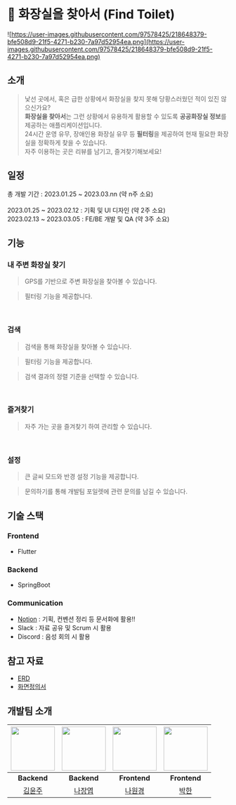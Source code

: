 # 🔎 화장실을 찾아서 (Find Toilet) 

![https://user-images.githubusercontent.com/97578425/218648379-bfe508d9-21f5-4271-b230-7a97d52954ea.png](https://user-images.githubusercontent.com/97578425/218648379-bfe508d9-21f5-4271-b230-7a97d52954ea.png)

## 소개
> 낯선 곳에서, 혹은 급한 상황에서 화장실을 찾지 못해 당황스러웠던 적이 있진 않으신가요? <br />
**화장실을 찾아서**는 그런 상황에서 유용하게 활용할 수 있도록 **공공화장실 정보**를 제공하는 애플리케이션입니다. <br />
24시간 운영 유무, 장애인용 화장실 유무 등 **필터링**을 제공하여 현재 필요한 화장실을 정확하게 찾을 수 있습니다. <br />
자주 이용하는 곳은 리뷰를 남기고, 즐겨찾기해보세요! <br />

## 일정

총 개발 기간 : 2023.01.25 ~ 2023.03.nn (약 n주 소요) <br />
<br />
2023.01.25 ~ 2023.02.12 : 기획 및 UI 디자인 (약 2주 소요) <br />
2023.02.13 ~ 2023.03.05 : FE/BE 개발 및 QA (약 3주 소요) <br />

## 기능
### 내 주변 화장실 찾기
> GPS를 기반으로 주변 화장실을 찾아볼 수 있습니다. <br />

> 필터링 기능을 제공합니다. <br />
<br />

### 검색
> 검색을 통해 화장실을 찾아볼 수 있습니다. <br />

> 필터링 기능을 제공합니다. <br />

> 검색 결과의 정렬 기준을 선택할 수 있습니다. <br />
<br />

### 즐겨찾기
> 자주 가는 곳을 즐겨찾기 하여 관리할 수 있습니다. <br />
<br />

### 설정
> 큰 글씨 모드와 반경 설정 기능을 제공합니다. <br />

> 문의하기를 통해 개발팀 포일렛에 관련 문의를 남길 수 있습니다. <br />

## 기술 스택

### Frontend

- Flutter

### Backend

- SpringBoot

### Communication
- [Notion](https://www.notion.so/f0c5423767ff41aabd586cf7711429cc) : 기획, 컨벤션 정리 등 문서화에 활용!!
- Slack : 자료 공유 및 Scrum 시 활용
- Discord : 음성 회의 시 활용

## 참고 자료
- [ERD]()
- [화면정의서]()

## 개발팀 소개
|<img src="https://avatars.githubusercontent.com/u/97578425?v=4" width="100" height="100"/>|<img src="https://avatars.githubusercontent.com/u/61959111?v=4" width="100" height="100"/>|<img src="https://avatars.githubusercontent.com/u/97578485?v=4" width="100" height="100"/>|<img src="https://avatars.githubusercontent.com/u/97578460?v=4" width="100" height="100"/>|
|:---:|:---:|:---:|:---:|
|**Backend**|**Backend**|**Frontend**|**Frontend**|
|[김윤주](https://github.com/gimewn)|[나장엽](https://github.com/kaydenna92)|[나원경](https://github.com/hitriee)|[박한](https://github.com/Hanpark04)|

